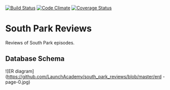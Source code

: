 [![Build Status](https://travis-ci.org/LaunchAcademy/south_park_reviews.svg)](https://travis-ci.org/LaunchAcademy/south_park_reviews) [![Code Climate](https://codeclimate.com/github/LaunchAcademy/south_park_reviews/badges/gpa.svg)](https://codeclimate.com/github/LaunchAcademy/south_park_reviews) [![Coverage Status](https://coveralls.io/repos/LaunchAcademy/south_park_reviews/badge.png)](https://coveralls.io/r/LaunchAcademy/south_park_reviews)

# South Park Reviews

Reviews of South Park episodes.

## Database Schema

![ER diagram](https://github.com/LaunchAcademy/south_park_reviews/blob/master/erd -page-0.jpg)
